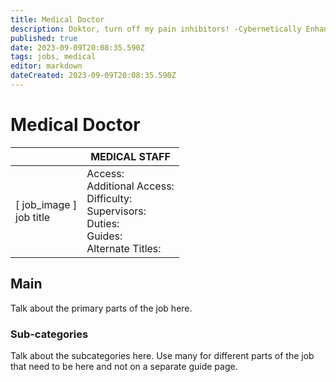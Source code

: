```yaml
---
title: Medical Doctor
description: Doktor, turn off my pain inhibitors! -Cybernetically Enhanced Bodyguard
published: true
date: 2023-09-09T20:08:35.590Z
tags: jobs, medical
editor: markdown
dateCreated: 2023-09-09T20:08:35.590Z
---
```


# Medical Doctor

|                             | MEDICAL STAFF                                                                                  |
|-----------------------------|----------------------------------------------------------------------------------------------|
| \[ job_image ]<br>job title | Access:<br>Additional Access:<br>Difficulty:<br>Supervisors:<br>Duties:<br>Guides:<br>Alternate Titles: |

## Main 
Talk about the primary parts of the job here.


### Sub-categories
Talk about the subcategories here. Use many for different parts of the job that need to be here and not on a separate guide page.